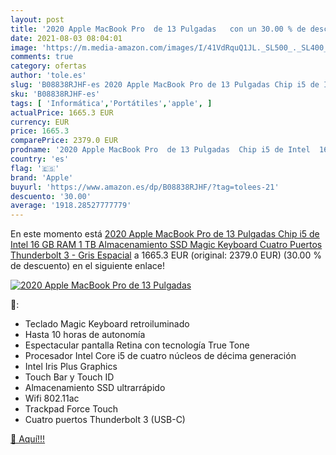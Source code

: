 ```yaml
---
layout: post
title: '2020 Apple MacBook Pro  de 13 Pulgadas   con un 30.00 % de descuento'
date: 2021-08-03 08:04:01
image: 'https://m.media-amazon.com/images/I/41VdRquQ1JL._SL500_._SL400_.jpg'
comments: true
category: ofertas
author: 'tole.es'
slug: 'B08838RJHF-es 2020 Apple MacBook Pro de 13 Pulgadas Chip i5 de Intel 16...'
sku: 'B08838RJHF-es'
tags: [ 'Informática','Portátiles','apple', ]
actualPrice: 1665.3 EUR
currency: EUR
price: 1665.3
comparePrice: 2379.0 EUR
prodname: '2020 Apple MacBook Pro  de 13 Pulgadas  Chip i5 de Intel  16 GB RAM  1 TB Almacenamiento SSD  Magic Keyboard  Cuatro Puertos Thunderbolt 3  - Gris Espacial'
country: 'es'
flag: '🇪🇸'
brand: 'Apple'
buyurl: 'https://www.amazon.es/dp/B08838RJHF/?tag=tolees-21'
descuento: '30.00'
average: '1918.28527777779'
---
```


En este momento está [2020 Apple MacBook Pro  de 13 Pulgadas  Chip i5 de Intel  16 GB RAM  1 TB Almacenamiento SSD  Magic Keyboard  Cuatro Puertos Thunderbolt 3  - Gris Espacial](https://www.amazon.es/dp/B08838RJHF/?tag=tolees-21) a 1665.3 EUR (original: 2379.0 EUR) (30.00 %  de descuento) en el siguiente enlace!

[![2020 Apple MacBook Pro  de 13 Pulgadas  ](https://m.media-amazon.com/images/I/41VdRquQ1JL._SL500_._SL400_.jpg)](https://www.amazon.es/dp/B08838RJHF/?tag=tolees-21)

🔎:

- Teclado Magic Keyboard retroiluminado
- Hasta 10 horas de autonomía
- Espectacular pantalla Retina con tecnología True Tone
- Procesador Intel Core i5 de cuatro núcleos de décima generación
- Intel Iris Plus Graphics
- Touch Bar y Touch ID
- Almacenamiento SSD ultrarrápido
- Wifi 802.11ac
- Trackpad Force Touch
- Cuatro puertos Thunderbolt 3 (USB-C)

[🛒 Aquí!!!](https://www.amazon.es/dp/B08838RJHF/?tag=tolees-21)
